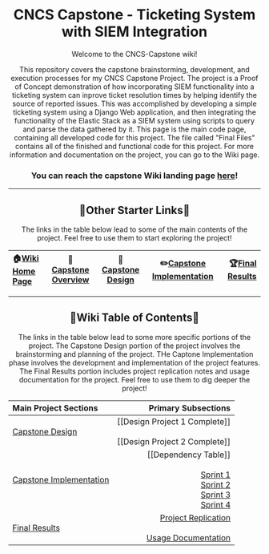 <h1 align="center">
CNCS Capstone - Ticketing System with SIEM Integration
</h1>

<p align="center">
Welcome to the CNCS-Capstone wiki!
</p>

<p align="center">
This repository covers the capstone brainstorming, development, and execution processes for my CNCS Capstone Project. The project is a Proof of Concept demonstration of how incorporating SIEM functionality into a ticketing system can inprove ticket resolution times by helping identify the source of reported issues. This was accomplished by developing a simple ticketing system using a Django Web application, and then integrating the functionality of the Elastic Stack as a SIEM system using scripts to query and parse the data gathered by it. This page is the main code page, containing all developed code for this project. The file called "Final Files" contains all of the finished and functional code for this project. For more information and documentation on the project, you can go to the Wiki page.
</p>

<div align="center">
  
### You can reach the capstone Wiki landing page [here](https://github.com/Zacham17/CNCS-Capstone/wiki)!

</div>

***

<h2 align="center">
🔗Other Starter Links🔗
</h2>

<p align="center">
The links in the table below lead to some of the main contents of the project. Feel free to use them to start exploring the project!
</p>

<div align="center">
  
| 🏠[Wiki Home Page](https://github.com/Zacham17/CNCS-Capstone/wiki) | 📓[Capstone Overview](https://github.com/Zacham17/CNCS-Capstone/wiki#capstone-overview) | 🧠[Capstone Design](https://github.com/Zacham17/CNCS-Capstone/wiki#capstone-design) | ✏️[Capstone Implementation](https://github.com/Zacham17/CNCS-Capstone/wiki#capstone-implementation) | 🏆[Final Results](https://github.com/Zacham17/CNCS-Capstone/wiki#final-results) |
| :--- | :---: | :---: | :---: | ---: |

</div>

***

<h2 align="center">
🔗Wiki Table of Contents🔗
</h2>

<p align="center">
The links in the table below lead to some more specific portions of the project. The Capstone Design portion of the project involves the brainstorming and planning of the project. THe Captone Implementation phase involves the development and implementation of the project features. The Final Results portion includes project replication notes and usage documentation for the project. Feel free to use them to dig deeper the project!
</p>

<div align="center">

| Main Project Sections | Primary Subsections |
|:--------|-------:|
| [Capstone Design](https://github.com/Zacham17/CNCS-Capstone/wiki#capstone-design) | [[Design Project 1 Complete]] <br><br> [[Design Project 2 Complete]] |
| [Capstone Implementation](https://github.com/Zacham17/CNCS-Capstone/wiki#capstone-implementation) | [[Dependency Table]] <br><br> [Sprint 1](https://github.com/Zacham17/CNCS-Capstone/wiki/Capstone-Implementation-%E2%80%90-Sprint-1) <br> [Sprint 2](https://github.com/Zacham17/CNCS-Capstone/wiki/Capstone-Implementation-%E2%80%90-Sprint-2) <br> [Sprint 3](https://github.com/Zacham17/CNCS-Capstone/wiki/Capstone-Implementation-%E2%80%90-Sprint-3) <br> [Sprint 4](https://github.com/Zacham17/CNCS-Capstone/wiki/Capstone-Implementation-%E2%80%90-Sprint-4) | 
| [Final Results](https://github.com/Zacham17/CNCS-Capstone/wiki#final-results) | [Project Replication](https://github.com/Zacham17/CNCS-Capstone/wiki/%F0%9F%94%97%E2%9C%8D%EF%B8%8FProject-Replication%E2%9C%8D%EF%B8%8F%F0%9F%94%97) <br><br> [Usage Documentation](https://github.com/Zacham17/CNCS-Capstone/wiki/%F0%9F%94%97%F0%9F%93%96Usage-Documentation%F0%9F%93%96%F0%9F%94%97) |

</div>



